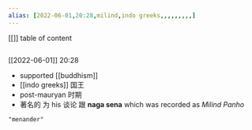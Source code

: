 ```yaml
---
alias: [2022-06-01,20:28,milind,indo greeks,,,,,,,,,]
---
```

[[]]
table of content
```toc
```

[[2022-06-01]] 20:28
- supported [[buddhism]]
- [[indo greeks]] 国王
- post-mauryan 时期
- 著名的  为 his 谈论  跟 **naga sena** which was recorded as *Milind Panho*
```query
"menander"
```